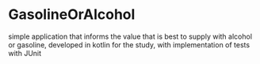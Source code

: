# GasolineOrAlcohol
simple application that informs the value that is best to supply with alcohol or gasoline, developed in kotlin for the study, with implementation of tests with JUnit
